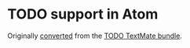 # TODO support in Atom

Originally [converted](http://atom.io/docs/latest/converting-a-text-mate-bundle)
from the [TODO TextMate bundle](https://github.com/textmate/todo.tmbundle).
